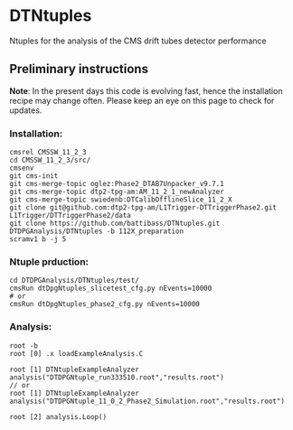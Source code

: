 # DTNtuples
Ntuples for the analysis of the CMS drift tubes detector performance

## Preliminary instructions
**Note**: 
In the present days this code is evolving fast, hence the installation recipe may change often. Please keep an eye on this page to check for updates.

### Installation:
```
cmsrel CMSSW_11_2_3
cd CMSSW_11_2_3/src/
cmsenv
git cms-init
git cms-merge-topic oglez:Phase2_DTAB7Unpacker_v9.7.1
git cms-merge-topic dtp2-tpg-am:AM_11_2_1_newAnalyzer
git cms-merge-topic swiedenb:DTCalibOfflineSlice_11_2_X 
git clone git@github.com:dtp2-tpg-am/L1Trigger-DTTriggerPhase2.git L1Trigger/DTTriggerPhase2/data
git clone https://github.com/battibass/DTNtuples.git DTDPGAnalysis/DTNtuples -b 112X_preparation
scramv1 b -j 5
```

### Ntuple prduction:
```
cd DTDPGAnalysis/DTNtuples/test/
cmsRun dtDpgNtuples_slicetest_cfg.py nEvents=10000
# or
cmsRun dtDpgNtuples_phase2_cfg.py nEvents=10000
```

### Analysis:
```
root -b
root [0] .x loadExampleAnalysis.C

root [1] DTNtupleExampleAnalyzer analysis("DTDPGNtuple_run333510.root","results.root")
// or
root [1] DTNtupleExampleAnalyzer analysis("DTDPGNtuple_11_0_2_Phase2_Simulation.root","results.root")

root [2] analysis.Loop()
```
